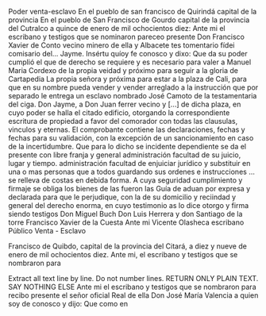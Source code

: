 Poder venta-esclavo
En el pueblo de san francisco de Quirindá
capital de la provincia
En el pueblo de San Francisco de Gourdo capital de la provincia del Cutralco a quince de enero de mil ochocientos diez: Ante mi el escribano y testigos que se nominaron pareceo presente Don Francisco Xavier de Conto vecino minero de ella y Albacete tes
tomentario fídei comisario del... Jayme. Insértu quíoy fe conosco y dixo: Que da su poder cumplió el que de derecho se requiere y es necesario para valer a Manuel Maria Cordexo de la propia veidad y próximo para seguir a la gloria de Cartapedia
La propia señora y próxima para estar a la plaza de Cali, para que en su nombre pueda vender y vender arreglado a la instrucción que por separado le entrega un esclavo nombrado José Camoto de la testamentaria del ciga.
Don Jayme, a Don Juan ferrer vecino y [...] de dicha plaza, en cuyo poder se halla el citado edificio, otorgando la correspondiente escritura de propiedad a favor del comorador con todas las clausulas, vinculos y eternas.
El comprobante contiene las declaraciones, fechas y fechas para su validación, con la excepción de un sancionamiento en caso de la incertidumbre. Que para lo dicho se incidente dependiente se da el presente con libre franja y general administración facultad de su juicio, lugar y tiempo.
administración facultad de enjuiciar jurídico y substituir en una o mas personas que a todos guardando sus ordenes e instrucciones ... se relleva de costas en debida forma. A cuya seguridad cumplimiento y firmaje se obliga los bienes de las fueron las
Guía de aduan por expresa y declarada para que le perjudique, con la de su domicilio y reciindad y general del derecho enorma, en cuyo testimonio as lo dice otorgo y firma siendo testigos Don Miguel Buch Don Luis Herrera y don Santiago de la torre
Francisco Xavier de la Cuesta
Ante mi
Vicente Olasheca
escribano Público
Venta - Esclavo

Francisco de Quibdo, capital de la provincia del Citará, a diez y nueve de enero de mil ochocientos diez. Ante mi, el escribano y testigos que se nombraron para

Extract all text line by line. Do not number lines. RETURN ONLY PLAIN TEXT. SAY NOTHING ELSE
Ante mi el escribano y testigos que se nombraron para recibo presente el señor oficial Real de ella Don José María Valencia a quien soy de conosco y dijo: Que como en